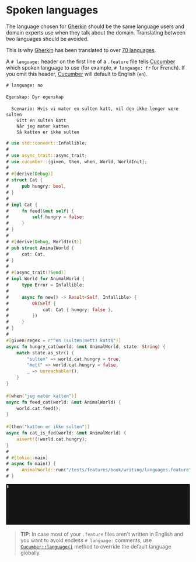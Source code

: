 Spoken languages
================

The language chosen for [Gherkin] should be the same language users and domain experts use when they talk about the domain. Translating between two languages should be avoided.

This is why [Gherkin] has been translated to over [70 languages][1].

A `# language:` header on the first line of a `.feature` file tells [Cucumber] which spoken language to use (for example, `# language: fr` for French). If you omit this header, [Cucumber] will default to English (`en`).

```gherkin
# language: no

Egenskap: Dyr egenskap

  Scenario: Hvis vi mater en sulten katt, vil den ikke lenger være sulten
    Gitt en sulten katt
    Når jeg mater katten
    Så katten er ikke sulten
```
```rust
# use std::convert::Infallible;
#
# use async_trait::async_trait;
# use cucumber::{given, then, when, World, WorldInit};
#
# #[derive(Debug)]
# struct Cat {
#     pub hungry: bool,
# }
#
# impl Cat {
#     fn feed(&mut self) {
#         self.hungry = false;
#     }
# }
#
# #[derive(Debug, WorldInit)]
# pub struct AnimalWorld {
#     cat: Cat,
# }
#
# #[async_trait(?Send)]
# impl World for AnimalWorld {
#     type Error = Infallible;
#
#     async fn new() -> Result<Self, Infallible> {
#         Ok(Self {
#             cat: Cat { hungry: false },
#         })
#     }
# }
#
#[given(regex = r"^en (sulten|mett) katt$")]
async fn hungry_cat(world: &mut AnimalWorld, state: String) {
    match state.as_str() {
        "sulten" => world.cat.hungry = true,
        "mett" => world.cat.hungry = false,
        _ => unreachable!(),
    }
}

#[when("jeg mater katten")]
async fn feed_cat(world: &mut AnimalWorld) {
    world.cat.feed();
}

#[then("katten er ikke sulten")]
async fn cat_is_fed(world: &mut AnimalWorld) {
    assert!(!world.cat.hungry);
}
#
# #[tokio::main]
# async fn main() {
#     AnimalWorld::run("/tests/features/book/writing/languages.feature").await;
# }
```
![record](../rec/writing_languages.gif)

> __TIP__: In case most of your `.feature` files aren't written in English and you want to avoid endless `# language:` comments, use [`Cucumber::language()`] method to override the default language globally.




[`Cucumber::language()`]: https://docs.rs/cucumber/*/cucumber/struct.Cucumber.html#method.language
[Cucumber]: https://cucumber.io
[Gherkin]: https://cucumber.io/docs/gherkin/reference

[1]: https://cucumber.io/docs/gherkin/languages
